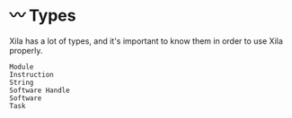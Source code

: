 # 〰️ Types

Xila has a lot of types, and it's important to know them in order to use Xila properly.

```{toctree}
Module
Instruction
String
Software Handle
Software
Task
```